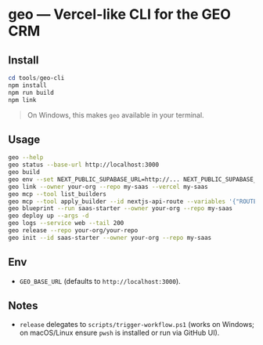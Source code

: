 # geo — Vercel-like CLI for the GEO CRM

## Install
```powershell
cd tools/geo-cli
npm install
npm run build
npm link
```
> On Windows, this makes `geo` available in your terminal.

## Usage
```bash
geo --help
geo status --base-url http://localhost:3000
geo build
geo env --set NEXT_PUBLIC_SUPABASE_URL=http://... NEXT_PUBLIC_SUPABASE_ANON_KEY=...
geo link --owner your-org --repo my-saas --vercel my-saas
geo mcp --tool list_builders
geo mcp --tool apply_builder --id nextjs-api-route --variables '{"ROUTE_NAME":"health"}'
geo blueprint --run saas-starter --owner your-org --repo my-saas
geo deploy up --args -d
geo logs --service web --tail 200
geo release --repo your-org/your-repo
geo init --id saas-starter --owner your-org --repo my-saas
```

## Env
- `GEO_BASE_URL` (defaults to `http://localhost:3000`).

## Notes
- `release` delegates to `scripts/trigger-workflow.ps1` (works on Windows; on macOS/Linux ensure `pwsh` is installed or run via GitHub UI).
